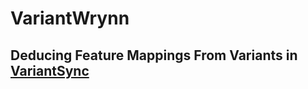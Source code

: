 # VariantWrynn
## Deducing Feature Mappings From Variants in [VariantSync][1]

[comment]: <![VariantWrynnIcon](src/main/resources/varian.png "VariantWrynnIcon")[[1]][2]>

[1]: https://github.com/tthuem/VariantSync
[2]: https://wowwiki.fandom.com/de/wiki/Varian_Wrynn